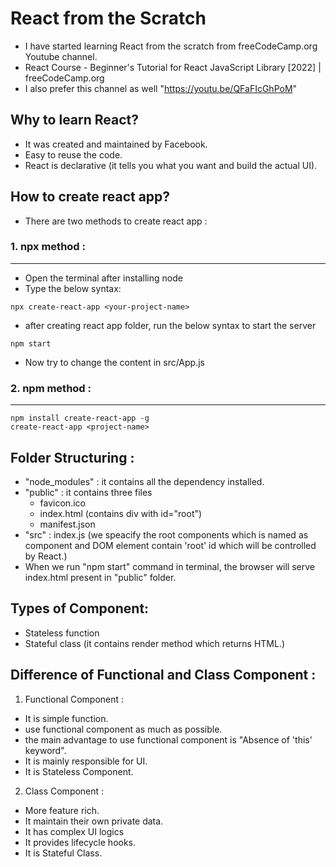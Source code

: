 # React from the Scratch

- I have started learning React from the scratch from freeCodeCamp.org Youtube channel.
- React Course - Beginner's Tutorial for React JavaScript Library [2022] | freeCodeCamp.org
- I also prefer this channel as well "https://youtu.be/QFaFIcGhPoM"


## Why to learn React?

- It was created and maintained by Facebook.
- Easy to reuse the code.
- React is declarative (it tells you what you want and build the actual UI).

## How to create react app?

- There are two methods to create react app :
### 1. npx method :
---

- Open the terminal after installing node
- Type the below syntax:
```
npx create-react-app <your-project-name>
```
- after creating react app folder, run the below syntax to start the server
```
npm start
```
- Now try to change the content in src/App.js

### 2. npm method :
---

```
npm install create-react-app -g
create-react-app <project-name>
```

## Folder Structuring :

- "node_modules" : it contains all the dependency installed.
- "public" : it contains three files 
    - favicon.ico
    - index.html (contains div with id="root")
    - manifest.json
- "src" : index.js (we speacify the root components which is named as <App /> component and DOM element contain 'root' id which will be controlled by React.)
- When we run "npm start" command in terminal, the browser will serve index.html present in "public" folder.

## Types of Component:

- Stateless function
- Stateful class (it contains render method which returns HTML.)

## Difference of Functional and Class Component :

1. Functional Component :

- It is simple function.
- use functional component as much as possible.
- the main advantage to use functional component is "Absence of 'this' keyword".
- It is mainly responsible for UI.
- It is Stateless Component.

2. Class Component :

- More feature rich.
- It maintain their own private data.
- It has complex UI logics
- It provides lifecycle hooks.
- It is Stateful Class.
